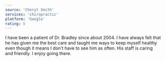 ```yaml
---
source: 'Cheryl Smith'
services: 'chiropractic'
platform: 'Google'
rating: 5
---
```


I have been a patient of Dr. Bradley since about 2004.  I have always felt that he has given me the best care and taught me ways to keep myself healthy even though it means I don't have to see him as often.  His staff is caring and friendly.  I enjoy going there.

